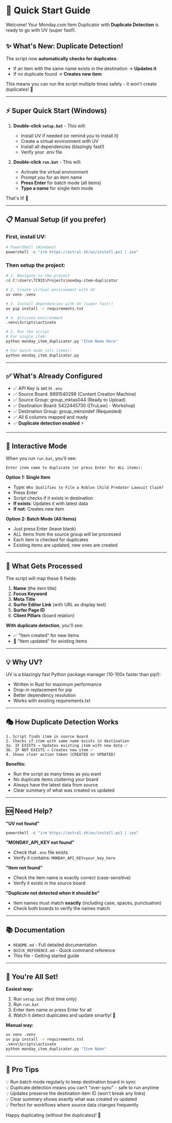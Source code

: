 # 🚀 Quick Start Guide

Welcome! Your Monday.com Item Duplicator with **Duplicate Detection** is ready to go with UV (super fast!).

## ✨ What's New: Duplicate Detection!

The script now **automatically checks for duplicates**:
- If an item with the same name exists in the destination → **Updates it**
- If no duplicate found → **Creates new item**

This means you can run the script multiple times safely - it won't create duplicates! 🎉

---

## ⚡ Super Quick Start (Windows)

1. **Double-click `setup.bat`** - This will:
   - Install UV if needed (or remind you to install it)
   - Create a virtual environment with UV
   - Install all dependencies (blazingly fast!)
   - Verify your .env file

2. **Double-click `run.bat`** - This will:
   - Activate the virtual environment
   - Prompt you for an item name
   - **Press Enter** for batch mode (all items)
   - **Type a name** for single item mode

That's it! 🎉

---

## 📋 Manual Setup (if you prefer)

### First, install UV:
```powershell
# PowerShell (Windows)
powershell -c "irm https://astral.sh/uv/install.ps1 | iex"
```

### Then setup the project:
```bash
# 1. Navigate to the project
cd C:\Users\TC933\Projects\monday-item-duplicator

# 2. Create virtual environment with UV
uv venv .venv

# 3. Install dependencies with UV (super fast!)
uv pip install -r requirements.txt

# 4. Activate environment
.venv\Scripts\activate

# 5. Run the script
# For single item:
python monday_item_duplicator.py "Item Name Here"

# For batch mode (all items):
python monday_item_duplicator.py
```

---

## ✅ What's Already Configured

- ✅ API Key is set in `.env`
- ✅ Source Board: 8891540298 (Content Creation Machine)
- ✅ Source Group: group_mktas044 (Ready to Upload)
- ✅ Destination Board: 5422445730 ([TruLaw] - Workshop)
- ✅ Destination Group: group_mknzndef (Requested)
- ✅ All 6 columns mapped and ready
- ✅ **Duplicate detection enabled** ⚡

---

## 🎯 Interactive Mode

When you run `run.bat`, you'll see:

```
Enter item name to duplicate (or press Enter for ALL items):
```

**Option 1: Single Item**
- Type: `Who Qualifies to File a Roblox Child Predator Lawsuit Claim?`
- Press Enter
- Script checks if it exists in destination
- **If exists**: Updates it with latest data
- **If not**: Creates new item

**Option 2: Batch Mode (All Items)**
- Just press Enter (leave blank)
- ALL items from the source group will be processed
- Each item is checked for duplicates
- Existing items are updated, new ones are created

---

## 🔧 What Gets Processed

The script will map these 6 fields:

1. **Name** (the item title)
2. **Focus Keyword**
3. **Meta Title**
4. **Surfer Editor Link** (with URL as display text)
5. **Surfer Page ID**
6. **Client Pillars** (board relation)

**With duplicate detection**, you'll see:
- ✅ "Item created" for new items
- 🔄 "Item updated" for existing items

---

## 💡 Why UV?

UV is a blazingly fast Python package manager (10-100x faster than pip!):
- Written in Rust for maximum performance
- Drop-in replacement for pip
- Better dependency resolution
- Works with existing requirements.txt

---

## 🎭 How Duplicate Detection Works

```
1. Script finds item in source board
2. Checks if item with same name exists in destination
3a. IF EXISTS → Updates existing item with new data ✅
3b. IF NOT EXISTS → Creates new item ✅
4. Shows clear action taken (CREATED or UPDATED)
```

**Benefits:**
- Run the script as many times as you want
- No duplicate items cluttering your board
- Always have the latest data from source
- Clear summary of what was created vs updated

---

## 🆘 Need Help?

**"UV not found"**
```powershell
powershell -c "irm https://astral.sh/uv/install.ps1 | iex"
```

**"MONDAY_API_KEY not found"**
- Check that `.env` file exists
- Verify it contains: `MONDAY_API_KEY=your_key_here`

**"Item not found"**
- Check the item name is exactly correct (case-sensitive)
- Verify it exists in the source board

**"Duplicate not detected when it should be"**
- Item names must match **exactly** (including case, spaces, punctuation)
- Check both boards to verify the names match

---

## 📚 Documentation

- `README.md` - Full detailed documentation
- `QUICK_REFERENCE.md` - Quick command reference
- This file - Getting started guide

---

## 🎉 You're All Set!

**Easiest way:**
1. Run `setup.bat` (first time only)
2. Run `run.bat` 
3. Enter item name or press Enter for all
4. Watch it detect duplicates and update smartly! 🚀

**Manual way:**
```bash
uv venv .venv
uv pip install -r requirements.txt
.venv\Scripts\activate
python monday_item_duplicator.py "Item Name"
```

---

## 🌟 Pro Tips

💡 Run batch mode regularly to keep destination board in sync  
💡 Duplicate detection means you can't "over-sync" - safe to run anytime  
💡 Updates preserve the destination item ID (won't break any links)  
💡 Clear summary shows exactly what was created vs updated  
💡 Perfect for workflows where source data changes frequently  

Happy duplicating (without the duplicates)! 🎯
